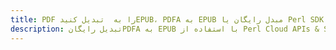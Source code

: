 ---title: PDF را به  تبدیل کنیدEPUB، PDFA به EPUB مبدل رایگان یا Perl SDKdescription: تبدیل رایگانPDFA به EPUB با استفاده از Perl Cloud APIs & SDK همچنین اسناد PDF را در Cloud ایجاد، ویرایش و رندر کنید.---